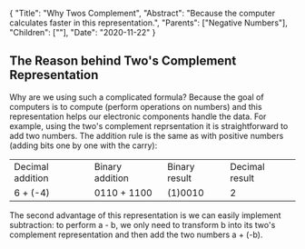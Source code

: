 {
    "Title": "Why Twos Complement",
    "Abstract": "Because the computer calculates faster in this representation.",
    "Parents": ["Negative Numbers"],
    "Children": [""],
    "Date": "2020-11-22"
}

## The Reason behind Two's Complement Representation

Why are we using such a complicated formula? Because the goal of computers is to compute (perform operations on numbers) and this representation helps our electronic components handle the data. For example, using the two's complement reprsentation it is straightforward to add two numbers. The addition rule is the same as with positive numbers (adding bits one by one with the carry):

<table class="w3-table-all w3-hoverable">
	<tr class="w3-green">
		<td>Decimal addition</td>
		<td>Binary addition</td>
		<td>Binary result</td>
		<td>Decimal result</td>
	</tr>
	<tr class="w3-hover-green">
		<td>6 + (-4)</td>
		<td>0110 + 1100</td>
		<td>(1)0010</td>
		<td>2</td>
	</tr>
</table>

The second advantage of this representation is we can easily implement subtraction: to perform a - b, we only need to transform b into its two's complement representation and then add the two numbers a + (-b).
